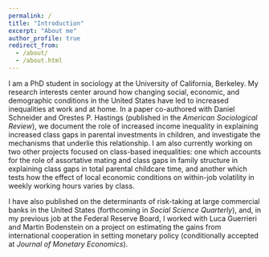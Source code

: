 ```yaml
---
permalink: /
title: "Introduction"
excerpt: "About me"
author_profile: true
redirect_from: 
  - /about/
  - /about.html
---
```

I am a PhD student in sociology at the University of California, Berkeley. My research interests center around how changing social, economic, and demographic conditions in the United States have led to increased inequalities at work and at home. In a paper co-authored with Daniel Schneider and Orestes P. Hastings (published in the _American Sociological Review_), we document the role of increased income inequality in explaining increased class gaps in parental investments in children, and investigate the mechanisms that underlie this relationship. I am also currently working on two other projects focused on class-based inequalities: one which accounts for the role of assortative mating and class gaps in family structure in explaining class gaps in total parental childcare time, and another which tests how the effect of local economic conditions on within-job volatility in weekly working hours varies by class.

I have also published on the determinants of risk-taking at large commercial banks in the United States (forthcoming in _Social Science Quarterly_), and, in my previous job at the Federal Reserve Board, I worked with Luca Guerrieri and Martin Bodenstein on a project on estimating the gains from international cooperation in setting monetary policy (conditionally accepted at _Journal of Monetary Economics_).
